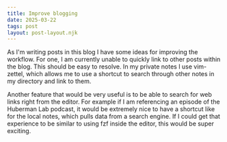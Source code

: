 ```yaml
---
title: Improve blogging
date: 2025-03-22
tags: post
layout: post-layout.njk
---
```


As I'm writing posts in this blog I have some ideas 
for improving the workflow. For one, I am currently unable 
to quickly link to other posts within the blog. This should be 
easy to resolve. In my private notes I use vim-zettel, which allows 
me to use a shortcut to search through other notes in my directory and
link to them. 

Another feature that would be very useful is to be able to search for web links
right from the editor. For example if I am referencing an episode of the
Huberman Lab podcast, it would be extremely nice to have a shortcut like for
the local notes, which pulls data from a search engine. If I could get that
experience to be similar to using fzf inside the editor, this would be super
exciting.
